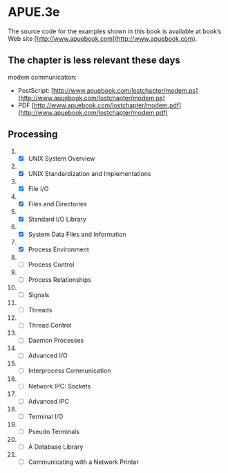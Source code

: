 # APUE.3e

The source code for the examples shown in this book is available at book’s Web site [http://www.apuebook.com](http://www.apuebook.com).

## The chapter is less relevant these days

modem communication: 
- PostScript: [http://www.apuebook.com/lostchapter/modem.ps](http://www.apuebook.com/lostchapter/modem.ps)
- PDF [http://www.apuebook.com/lostchapter/modem.pdf](http://www.apuebook.com/lostchapter/modem.pdf)

## Processing

1. - [x] UNIX System Overview
2. - [x] UNIX Standardization and Implementations
3. - [x] File I/O
4. - [x] Files and Directories
5. - [x] Standard I/O Library
6. - [x] System Data Files and Information
7. - [x] Process Environment
8. - [ ] Process Control
9. - [ ] Process Relationships
10. - [ ] Signals
11. - [ ] Threads
12. - [ ] Thread Control
13. - [ ] Daemon Processes
14. - [ ] Advanced I/O
15. - [ ] Interprocess Communication
16. - [ ] Network IPC: Sockets
17. - [ ] Advanced IPC
18. - [ ] Terminal I/O
19. - [ ] Pseudo Terminals
20. - [ ] A Database Library
21. - [ ] Communicating with a Network Printer
